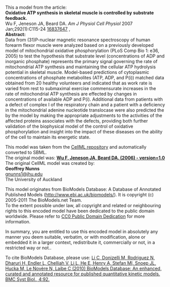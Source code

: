 

This a model from the article:  
**Oxidative ATP synthesis in skeletal muscle is controlled by substrate feedback.**   
Wu F, Jeneson JA, Beard DA. _Am J Physiol Cell Physiol_ 2007
Jan;292(1):C115-24 [16837647](http://www.ncbi.nlm.nih.gov/pubmed/16837647) ,  
**Abstract:**   
Data from (31)P-nuclear magnetic resonance spectroscopy of human forearm
flexor muscle were analyzed based on a previously developed model of
mitochondrial oxidative phosphorylation (PLoS Comp Bio 1: e36, 2005) to test
the hypothesis that substrate level (concentrations of ADP and inorganic
phosphate) represents the primary signal governing the rate of mitochondrial
ATP synthesis and maintaining the cellular ATP hydrolysis potential in
skeletal muscle. Model-based predictions of cytoplasmic concentrations of
phosphate metabolites (ATP, ADP, and P(i)) matched data obtained from 20
healthy volunteers and indicated that as work rate is varied from rest to
submaximal exercise commensurate increases in the rate of mitochondrial ATP
synthesis are effected by changes in concentrations of available ADP and P(i).
Additional data from patients with a defect of complex I of the respiratory
chain and a patient with a deficiency in the mitochondrial adenine nucleotide
translocase were also predicted the by the model by making the appropriate
adjustments to the activities of the affected proteins associates with the
defects, providing both further validation of the biophysical model of the
control of oxidative phosphorylation and insight into the impact of these
diseases on the ability of the cell to maintain its energetic state.

This model was taken from the [CellML
repository](http://www.cellml.org/models) and automatically converted to SBML.  
The original model was: [ **Wu F, Jeneson JA, Beard DA. (2006) - version=1.0**
](http://models.cellml.org/exposure/ec7574d732f12eb524b118c86a2236cd)  
The original CellML model was created by:  
**Geoffrey Nunns**   
gnunns1@jhu.edu  
The University of Auckland  

This model originates from BioModels Database: A Database of Annotated
Published Models (http://www.ebi.ac.uk/biomodels/). It is copyright (c)
2005-2011 The BioModels.net Team.  
To the extent possible under law, all copyright and related or neighbouring
rights to this encoded model have been dedicated to the public domain
worldwide. Please refer to [CC0 Public Domain
Dedication](http://creativecommons.org/publicdomain/zero/1.0/) for more
information.

In summary, you are entitled to use this encoded model in absolutely any
manner you deem suitable, verbatim, or with modification, alone or embedded it
in a larger context, redistribute it, commercially or not, in a restricted way
or not..  
  
To cite BioModels Database, please use: [Li C, Donizelli M, Rodriguez N,
Dharuri H, Endler L, Chelliah V, Li L, He E, Henry A, Stefan MI, Snoep JL,
Hucka M, Le Novère N, Laibe C (2010) BioModels Database: An enhanced, curated
and annotated resource for published quantitative kinetic models. BMC Syst
Biol., 4:92.](http://www.ncbi.nlm.nih.gov/pubmed/20587024)


